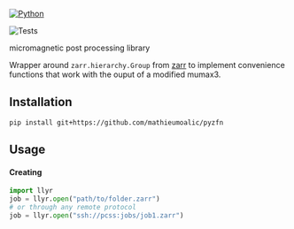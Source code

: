 [![Python](https://img.shields.io/pypi/pyversions/tensorflow.svg?style=plastic)](https://badge.fury.io/py/tensorflow)

![Tests](https://github.com/mathieumoalic/pyzfn/actions/workflows/tests.yml/badge.svg)

micromagnetic post processing library

Wrapper around `zarr.hierarchy.Group` from [zarr](https://zarr.readthedocs.io/en/stable/) to implement convenience functions that work with the ouput of a modified mumax3.

## Installation

```
pip install git+https://github.com/mathieumoalic/pyzfn
```

## Usage

#### Creating

```python
import llyr
job = llyr.open("path/to/folder.zarr")
# or through any remote protocol
job = llyr.open("ssh://pcss:jobs/job1.zarr")
```
